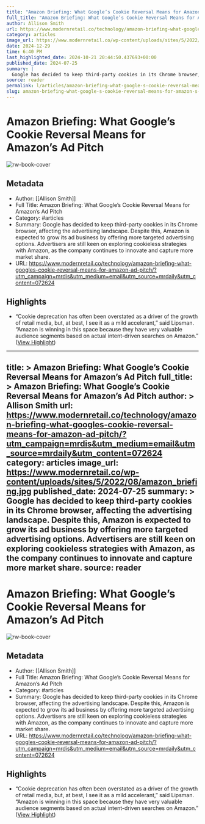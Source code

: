 ```yaml
---
title: "Amazon Briefing: What Google’s Cookie Reversal Means for Amazon’s Ad Pitch"
full_title: "Amazon Briefing: What Google’s Cookie Reversal Means for Amazon’s Ad Pitch"
author: Allison Smith
url: https://www.modernretail.co/technology/amazon-briefing-what-googles-cookie-reversal-means-for-amazon-ad-pitch/?utm_campaign=mrdis&utm_medium=email&utm_source=mrdaily&utm_content=072624
category: articles
image_url: https://www.modernretail.co/wp-content/uploads/sites/5/2022/08/amazon_briefing.jpg
date: 2024-12-29
time: 6:40 PM
last_highlighted_date: 2024-10-21 20:44:50.437693+00:00
published_date: 2024-07-25
summary: |
  Google has decided to keep third-party cookies in its Chrome browser, affecting the advertising landscape. Despite this, Amazon is expected to grow its ad business by offering more targeted advertising options. Advertisers are still keen on exploring cookieless strategies with Amazon, as the company continues to innovate and capture more market share.
source: reader
permalink: l/articles/amazon-briefing-what-google-s-cookie-reversal-means-for-amazon-s-ad-pitch
slug: amazon-briefing-what-google-s-cookie-reversal-means-for-amazon-s-ad-pitch
---
```

# Amazon Briefing: What Google’s Cookie Reversal Means for Amazon’s Ad Pitch

![rw-book-cover](https://www.modernretail.co/wp-content/uploads/sites/5/2022/08/amazon_briefing.jpg)

## Metadata
- Author: [[Allison Smith]]
- Full Title: Amazon Briefing: What Google’s Cookie Reversal Means for Amazon’s Ad Pitch
- Category: #articles
- Summary: Google has decided to keep third-party cookies in its Chrome browser, affecting the advertising landscape. Despite this, Amazon is expected to grow its ad business by offering more targeted advertising options. Advertisers are still keen on exploring cookieless strategies with Amazon, as the company continues to innovate and capture more market share.
- URL: https://www.modernretail.co/technology/amazon-briefing-what-googles-cookie-reversal-means-for-amazon-ad-pitch/?utm_campaign=mrdis&utm_medium=email&utm_source=mrdaily&utm_content=072624

## Highlights
- “Cookie deprecation has often been overstated as a driver of the growth of retail media, but, at best, I see it as a mild accelerant,” said Lipsman. “Amazon is winning in this space because they have very valuable audience segments based on actual intent-driven searches on Amazon.” ([View Highlight](https://read.readwise.io/read/01jard6jfebm8xvt2pm7vc2nkz))


---
title: >
  Amazon Briefing: What Google’s Cookie Reversal Means for Amazon’s Ad Pitch
full_title: >
  Amazon Briefing: What Google’s Cookie Reversal Means for Amazon’s Ad Pitch
author: >
  Allison Smith
url: https://www.modernretail.co/technology/amazon-briefing-what-googles-cookie-reversal-means-for-amazon-ad-pitch/?utm_campaign=mrdis&utm_medium=email&utm_source=mrdaily&utm_content=072624
category: articles
image_url: https://www.modernretail.co/wp-content/uploads/sites/5/2022/08/amazon_briefing.jpg
published_date: 2024-07-25
summary: >
  Google has decided to keep third-party cookies in its Chrome browser, affecting the advertising landscape. Despite this, Amazon is expected to grow its ad business by offering more targeted advertising options. Advertisers are still keen on exploring cookieless strategies with Amazon, as the company continues to innovate and capture more market share.
source: reader
---
# Amazon Briefing: What Google’s Cookie Reversal Means for Amazon’s Ad Pitch

![rw-book-cover](https://www.modernretail.co/wp-content/uploads/sites/5/2022/08/amazon_briefing.jpg)

## Metadata
- Author: [[Allison Smith]]
- Full Title: Amazon Briefing: What Google’s Cookie Reversal Means for Amazon’s Ad Pitch
- Category: #articles
- Summary: Google has decided to keep third-party cookies in its Chrome browser, affecting the advertising landscape. Despite this, Amazon is expected to grow its ad business by offering more targeted advertising options. Advertisers are still keen on exploring cookieless strategies with Amazon, as the company continues to innovate and capture more market share.
- URL: https://www.modernretail.co/technology/amazon-briefing-what-googles-cookie-reversal-means-for-amazon-ad-pitch/?utm_campaign=mrdis&utm_medium=email&utm_source=mrdaily&utm_content=072624

## Highlights
- “Cookie deprecation has often been overstated as a driver of the growth of retail media, but, at best, I see it as a mild accelerant,” said Lipsman. “Amazon is winning in this space because they have very valuable audience segments based on actual intent-driven searches on Amazon.” ([View Highlight](https://read.readwise.io/read/01jard6jfebm8xvt2pm7vc2nkz))


